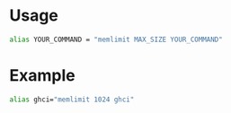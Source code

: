 # Usage

```bash
alias YOUR_COMMAND = "memlimit MAX_SIZE YOUR_COMMAND"
```

# Example

```bash
alias ghci="memlimit 1024 ghci"
```
